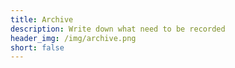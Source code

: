 ```yaml
---
title: Archive
description: Write down what need to be recorded
header_img: /img/archive.png
short: false
---
```


